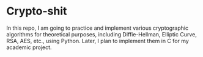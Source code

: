 # Crypto-shit

In this repo, I am going to practice and implement various cryptographic algorithms for theoretical purposes, including Diffie-Hellman, Elliptic Curve, RSA, AES, etc., using Python.
Later, I plan to implement them in C for my academic project.
